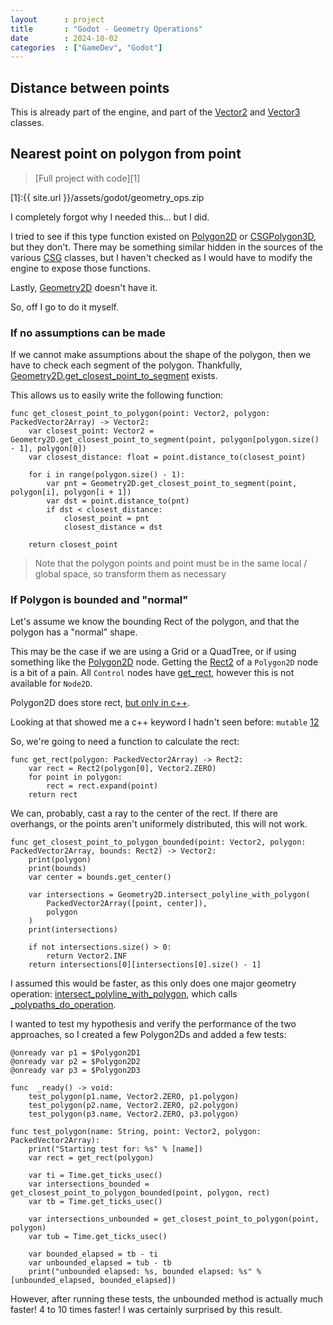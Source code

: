 ```yaml
---
layout      : project
title       : "Godot - Geometry Operations"
date        : 2024-10-02
categories  : ["GameDev", "Godot"]
---
```



## Distance between points
This is already part of the engine, and part of the [Vector2](https://docs.godotengine.org/en/stable/classes/class_vector2.html#class-vector2-method-distance-to) and [Vector3](https://docs.godotengine.org/en/stable/classes/class_vector3.html#class-vector3-method-distance-to) classes.

## Nearest point on polygon from point
> [Full project with code][1]

[1]:{{ site.url }}/assets/godot/geometry_ops.zip


I completely forgot why I needed this... but I did.

I tried to see if this type function existed on [Polygon2D](https://docs.godotengine.org/en/stable/classes/class_polygon2d.html) or [CSGPolygon3D](https://docs.godotengine.org/en/stable/classes/class_csgpolygon3d.html#csgpolygon3d), but they don't.
There may be something similar hidden in the sources of the various [CSG](https://docs.godotengine.org/en/stable/tutorials/3d/csg_tools.html) classes,
but I haven't checked as I would have to modify the engine to expose those functions.

Lastly, [Geometry2D](https://docs.godotengine.org/en/stable/classes/class_geometry2d.html) doesn't have it.

So, off I go to do it myself.

### If no assumptions can be made
If we cannot make assumptions about the shape of the polygon, then we have to check each segment of the polygon.
Thankfully, [Geometry2D.get_closest_point_to_segment](https://docs.godotengine.org/en/stable/classes/class_geometry2d.html#class-geometry2d-method-get-closest-point-to-segment) exists.

This allows us to easily write the following function:

```
func get_closest_point_to_polygon(point: Vector2, polygon: PackedVector2Array) -> Vector2:
	var closest_point: Vector2 = Geometry2D.get_closest_point_to_segment(point, polygon[polygon.size() - 1], polygon[0])
	var closest_distance: float = point.distance_to(closest_point)
	
	for i in range(polygon.size() - 1):
		var pnt = Geometry2D.get_closest_point_to_segment(point, polygon[i], polygon[i + 1])
		var dst = point.distance_to(pnt)
		if dst < closest_distance:
			closest_point = pnt
			closest_distance = dst
	
	return closest_point
```

> Note that the polygon points and point must be in the same local / global space, so transform them as necessary


### If Polygon is bounded and "normal"
Let's assume we know the bounding Rect of the polygon, and that the polygon has a "normal" shape.

This may be the case if we are using a Grid or a QuadTree, or if using something like the [Polygon2D](https://docs.godotengine.org/en/stable/classes/class_polygon2d.html) node.
Getting the [Rect2](https://docs.godotengine.org/en/stable/classes/class_rect2.html) of a `Polygon2D` node is a bit of a pain.
All `Control` nodes have [get_rect](https://docs.godotengine.org/en/stable/classes/class_control.html#class-control-method-get-rect), however this is not available for `Node2D`.

Polygon2D does store rect, [but only in c++](https://github.com/godotengine/godot/blob/master/scene/2d/polygon_2d.h#L65).

Looking at that showed me a c++ keyword I hadn't seen before: `mutable` [1](https://en.cppreference.com/w/cpp/language/cv)[2](https://www.geeksforgeeks.org/c-mutable-keyword/)

So, we're going to need a function to calculate the rect:
```
func get_rect(polygon: PackedVector2Array) -> Rect2:
	var rect = Rect2(polygon[0], Vector2.ZERO)
	for point in polygon:
		rect = rect.expand(point)
	return rect
```

We can, probably, cast a ray to the center of the rect.
If there are overhangs, or the points aren't uniformely distributed, this will not work.

```
func get_closest_point_to_polygon_bounded(point: Vector2, polygon: PackedVector2Array, bounds: Rect2) -> Vector2:
	print(polygon)
	print(bounds)
	var center = bounds.get_center()
	
	var intersections = Geometry2D.intersect_polyline_with_polygon(
		PackedVector2Array([point, center]),
		polygon
	)
	print(intersections)
	
	if not intersections.size() > 0:
		return Vector2.INF
	return intersections[0][intersections[0].size() - 1]

```

I assumed this would be faster, as this only does one major geometry operation:
[intersect_polyline_with_polygon](https://github.com/godotengine/godot/blob/master/core/math/geometry_2d.h#L317), which calls [_polypaths_do_operation](https://github.com/godotengine/godot/blob/master/core/math/geometry_2d.cpp#L198).

I wanted to test my hypothesis and verify the performance of the two approaches, so I created a few Polygon2Ds and added a few tests:
```
@onready var p1 = $Polygon2D1
@onready var p2 = $Polygon2D2
@onready var p3 = $Polygon2D3

func  _ready() -> void:
	test_polygon(p1.name, Vector2.ZERO, p1.polygon)
	test_polygon(p2.name, Vector2.ZERO, p2.polygon)
	test_polygon(p3.name, Vector2.ZERO, p3.polygon)

func test_polygon(name: String, point: Vector2, polygon: PackedVector2Array):
	print("Starting test for: %s" % [name])
	var rect = get_rect(polygon)
	
	var ti = Time.get_ticks_usec()
	var intersections_bounded = get_closest_point_to_polygon_bounded(point, polygon, rect)
	var tb = Time.get_ticks_usec()
	
	var intersections_unbounded = get_closest_point_to_polygon(point, polygon)
	var tub = Time.get_ticks_usec()
	
	var bounded_elapsed = tb - ti
	var unbounded_elapsed = tub - tb
	print("unbounded elapsed: %s, bounded elapsed: %s" % [unbounded_elapsed, bounded_elapsed])
```

However, after running these tests, the unbounded method is actually much faster!
4 to 10 times faster!
I was certainly surprised by this result.
